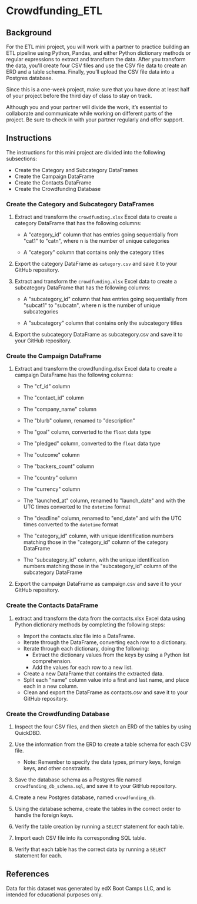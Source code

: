 # Crowdfunding_ETL

## Background
For the ETL mini project, you will work with a partner to practice building an ETL pipeline using Python, Pandas, and either Python dictionary methods or regular expressions to extract and transform the data. After you transform the data, you'll create four CSV files and use the CSV file data to create an ERD and a table schema. Finally, you’ll upload the CSV file data into a Postgres database.

Since this is a one-week project, make sure that you have done at least half of your project before the third day of class to stay on track.

Although you and your partner will divide the work, it’s essential to collaborate and communicate while working on different parts of the project. Be sure to check in with your partner regularly and offer support.

## Instructions
The instructions for this mini project are divided into the following subsections:

* Create the Category and Subcategory DataFrames
* Create the Campaign DataFrame
* Create the Contacts DataFrame
* Create the Crowdfunding Database
### Create the Category and Subcategory DataFrames
1. Extract and transform the ```crowdfunding.xlsx``` Excel data to create a category DataFrame that has the following columns:

   * A "category_id" column that has entries going sequentially from "cat1" to "catn", where n is the number of unique categories

   * A "category" column that contains only the category titles

2. Export the category DataFrame as ```category.csv``` and save it to your GitHub repository.

3. Extract and transform the ```crowdfunding.xlsx``` Excel data to create a subcategory DataFrame that has the following columns:

   * A "subcategory_id" column that has entries going sequentially from "subcat1" to "subcatn", where n is the number of unique subcategories

   * A "subcategory" column that contains only the subcategory titles

4. Export the subcategory DataFrame as subcategory.csv and save it to your GitHub repository.

### Create the Campaign DataFrame
1. Extract and transform the crowdfunding.xlsx Excel data to create a campaign DataFrame has the following columns:

    * The "cf_id" column

    * The "contact_id" column

    * The "company_name" column

    * The "blurb" column, renamed to "description"

    * The "goal" column, converted to the ```float``` data type

    * The "pledged" column, converted to the ```float``` data type

    * The "outcome" column

    * The "backers_count" column

    * The "country" column

    * The "currency" column

    * The "launched_at" column, renamed to "launch_date" and with the UTC times converted to the ```datetime``` format

    * The "deadline" column, renamed to "end_date" and with the UTC times converted to the ```datetime``` format

    * The "category_id" column, with unique identification numbers matching those in the "category_id" column of the category DataFrame

    * The "subcategory_id" column, with the unique identification numbers matching those in the "subcategory_id" column of the subcategory DataFrame

2. Export the campaign DataFrame as campaign.csv and save it to your GitHub repository.

### Create the Contacts DataFrame
1. extract and transform the data from the contacts.xlsx Excel data using Python dictionary methods by completing the following steps:

    * Import the contacts.xlsx file into a DataFrame.
    * Iterate through the DataFrame, converting each row to a dictionary.
    * Iterate through each dictionary, doing the following:
        * Extract the dictionary values from the keys by using a Python list comprehension.
        * Add the values for each row to a new list.
    * Create a new DataFrame that contains the extracted data.
    * Split each "name" column value into a first and last name, and place each in a new column.
    * Clean and export the DataFrame as contacts.csv and save it to your GitHub repository.

### Create the Crowdfunding Database
1. Inspect the four CSV files, and then sketch an ERD of the tables by using QuickDBD.

2. Use the information from the ERD to create a table schema for each CSV file.

    * Note: Remember to specify the data types, primary keys, foreign keys, and other constraints.

3. Save the database schema as a Postgres file named ```crowdfunding_db_schema.sql```, and save it to your GitHub repository.

4. Create a new Postgres database, named ```crowdfunding_db```.

5. Using the database schema, create the tables in the correct order to handle the foreign keys.

6. Verify the table creation by running a ```SELECT``` statement for each table.

7. Import each CSV file into its corresponding SQL table.

8. Verify that each table has the correct data by running a ```SELECT``` statement for each.

## References
Data for this dataset was generated by edX Boot Camps LLC, and is intended for educational purposes only.
